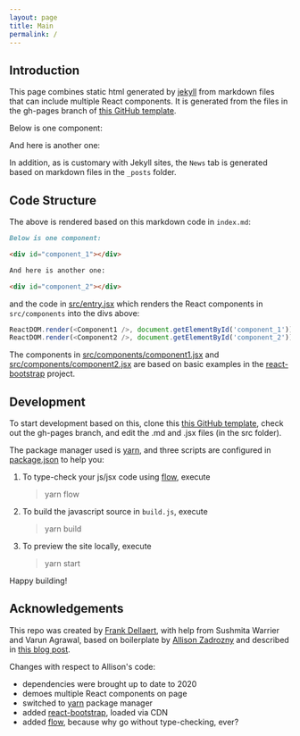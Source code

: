 ```yaml
---
layout: page
title: Main
permalink: /
---
```


## Introduction
This page combines static html generated by [jekyll](https://jekyllrb.com/) from markdown files that can include multiple React components. It is generated from the files in the gh-pages branch of [this GitHub template](https://github.com/dellaert/gh-pages-jekyll-react). 

Below is one component:

<div id="component_1"></div>

And here is another one:

<div id="component_2"></div>

In addition, as is customary with Jekyll sites, the `News` tab is generated based on markdown files in the `_posts` folder.

## Code Structure
The above is rendered based on this markdown code in `index.md`:

```md
Below is one component:

<div id="component_1"></div>

And here is another one:

<div id="component_2"></div>
```

and the code in [src/entry.jsx](/src/entry.jsx) which renders the React components in `src/components` into the divs above:

``` js
ReactDOM.render(<Component1 />, document.getElementById('component_1'));
ReactDOM.render(<Component2 />, document.getElementById('component_2'));
```

The components in [src/components/component1.jsx](/src/components/component1.jsx) and [src/components/component2.jsx](/src/components/component2.jsx) are based on basic examples in the [react-bootstrap](https://react-bootstrap.github.io/getting-started/introduction) project.

## Development
To start development based on this, clone this [this GitHub template](https://github.com/dellaert/gh-pages-jekyll-react), check out the gh-pages branch, and edit the .md and .jsx files (in the src folder).

The package manager used is [yarn](https://yarnpkg.com/), and three scripts are configured in [package.json](package.json) to help you:
 
1. To type-check your js/jsx code using [flow](https://flow.org/en/docs/react/components/), execute

    > yarn flow

1. To build the javascript source in `build.js`, execute

    > yarn build

1. To preview the site locally, execute

    > yarn start

Happy building!


## Acknowledgements

This repo was created by [Frank Dellaert](http://dellaert.github.io/), with help from Sushmita Warrier and Varun Agrawal, based on boilerplate by [Allison Zadrozny](https://www.allizad.com/) and described in [this blog post](https://medium.com/@allizadrozny/using-webpack-and-react-with-jekyll-cfe137f8a2cc). 

Changes with respect to Allison's code:
- dependencies were brought up to date to 2020 
- demoes multiple React components on page
- switched to [yarn](https://yarnpkg.com/) package manager
- added [react-bootstrap](https://react-bootstrap.github.io/getting-started/introduction), loaded via CDN
- added [flow](https://flow.org/en/docs/react/components/), because why go without type-checking, ever?

